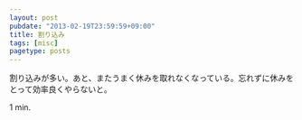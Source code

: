 ```yaml
---
layout: post
pubdate: "2013-02-19T23:59:59+09:00"
title: 割り込み
tags: [misc]
pagetype: posts
---
```

割り込みが多い。あと、またうまく休みを取れなくなっている。忘れずに休みをとって効率良くやらないと。

1 min.
